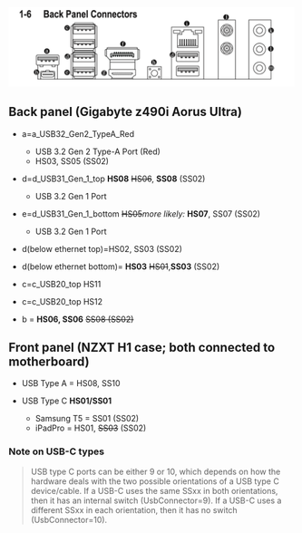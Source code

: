 

![Motherboard Back Panel](usb_back_panel_z490i.png)

## Back panel (Gigabyte z490i Aorus Ultra)

* a=a_USB32_Gen2_TypeA_Red
	* USB 3.2 Gen 2 Type-A Port (Red)
	* HS03, SS05 (SS02)

* d=d_USB31_Gen_1_top **HS08** ~~HS06~~, **SS08** (SS02)
	* USB 3.2 Gen 1 Port
* e=d_USB31_Gen_1_bottom ~~HS05~~_more likely:_ **HS07**, SS07 (SS02)
	* USB 3.2 Gen 1 Port


* d(below ethernet top)=HS02, SS03 (SS02)
* d(below ethernet bottom)= **HS03** ~~HS01~~,**SS03** (SS02)

* c=c_USB20_top HS11
* c=c_USB20_top HS12

* b = **HS06, SS06** ~~SS08 (SS02)~~

## Front panel (NZXT H1 case; both connected to motherboard)
* USB Type A = HS08, SS10

* USB Type C **HS01/SS01**
	* Samsung T5 = SS01 (SS02)
	* iPadPro = HS01, ~~SS03~~ (SS02)


### Note on USB-C types
> USB type C ports can be either 9 or 10, which depends on how the hardware deals with the two possible orientations of a USB type C device/cable.
> If a USB-C uses the same SSxx in both orientations, then it has an internal switch (UsbConnector=9).
> If a USB-C uses a different SSxx in each orientation, then it has no switch (UsbConnector=10).


